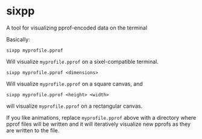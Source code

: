 # sixpp
A tool for visualizing pprof-encoded data on the terminal

Basically:
```
sixpp myprofile.pprof
```
Will visualize `myprofile.pprof` on a sixel-compatible terminal.

```
sixpp myprofile.pprof <dimensions>
```
Will visualize `myprofile.pprof` on a square canvas, and
```
sixpp myprofile.pprof <height> <width>
```
will visualize `myprofile.pprof` on a rectangular canvas.

If you like animations, replace `myprofile.pprof` above with a directory where pprof files will be written and it will iteratively visualize new pprofs as they are written to the file.
